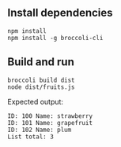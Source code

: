
## Install dependencies

    npm install
    npm install -g broccoli-cli

## Build and run 

    broccoli build dist
    node dist/fruits.js

Expected output:

    ID: 100 Name: strawberry
    ID: 101 Name: grapefruit
    ID: 102 Name: plum
    List total: 3
